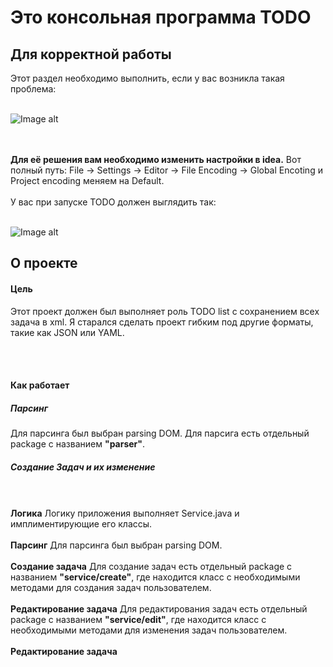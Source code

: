 # Это консольная программа TODO

<h2>Для корректной работы</h2>
Этот раздел необходимо выполнить, если у вас возникла такая проблема:
<br></br>

![Image alt](https://github.com/Daniil600/todo_program/blob/master/picture/img.png)

<br></br>
<b>Для её решения вам необходимо изменить настройки в idea.</b>
Вот полный путь: File -> Settings -> Editor -> File Encoding -> Global Encoting и Project encoding меняем на Default.
<br></br>
У вас при запуске TODO должен выглядить так:
<br></br>

![Image alt](https://github.com/Daniil600/todo_program/blob/master/picture/img_1.png)

<h2>О проекте</h2>
<h4>Цель</h4>
Этот проект должен был выполняет роль TODO list с сохранением всех задача в xml.
Я старался сделать проект гибким под другие форматы, такие как JSON или YAML.

<br></br>
<h4>Как работает</h4>
<h5>Парсинг</h5>
Для парсинга был выбран parsing DOM. 
Для парсига есть отдельный package с названием <b>"parser"</b>.

<h5>Создание Задач и их изменение</h5>
<br></br>
<b>Логика</b>
Логику приложения выполняет Service.java и имплиментирующие его классы.
<br></br>
<b>Парсинг</b>
Для парсинга был выбран parsing DOM. 
<br></br>
<b>Создание задача</b>
Для создание задач есть отдельный package с названием <b>"service/create"</b>, где находится класс
с необходимыми методами для создания задач пользователем.
<br></br>
<b>Редактирование задача</b>
Для редактирования задач есть отдельный package с названием <b>"service/edit"</b>, где находится класс
с необходимыми методами для изменения задач пользователем.
<br></br>
<b>Редактирование задача</b>


